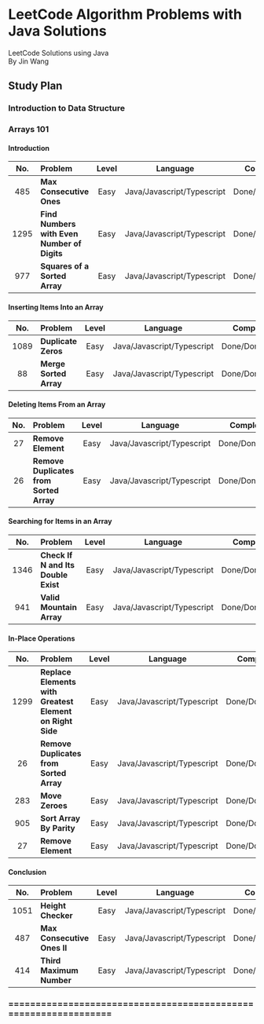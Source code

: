 # LeetCode Algorithm Problems with Java Solutions

LeetCode Solutions using Java<br/>
By Jin Wang

## Study Plan

### Introduction to Data Structure

### Arrays 101

#### Introduction

| No. | Problem       | Level  | Language  | Completed|
|:-------:|:--------------|:------:|:---------:|:-------------:|
|485|**Max Consecutive Ones**|Easy|Java/Javascript/Typescript|Done/Done/Done|
|1295|**Find Numbers with Even Number of Digits**|Easy|Java/Javascript/Typescript|Done/Done/Done|
|977|**Squares of a Sorted Array**|Easy|Java/Javascript/Typescript|Done/Done/Done|


#### Inserting Items Into an Array

| No. | Problem       | Level  | Language  | Completed|
|:-------:|:--------------|:------:|:---------:|:-------------:|
|1089|**Duplicate Zeros**|Easy|Java/Javascript/Typescript|Done/Done/Done|
|88|**Merge Sorted Array**|Easy|Java/Javascript/Typescript|Done/Done/Done|


#### Deleting Items From an Array

| No. | Problem       | Level  | Language  | Completed|
|:-------:|:--------------|:------:|:---------:|:-------------:|
|27|**Remove Element**|Easy|Java/Javascript/Typescript|Done/Done/Done|
|26|**Remove Duplicates from Sorted Array**|Easy|Java/Javascript/Typescript|Done/Done/Done|


#### Searching for Items in an Array

| No. | Problem       | Level  | Language  | Completed|
|:-------:|:--------------|:------:|:---------:|:-------------:|
|1346|**Check If N and Its Double Exist**|Easy|Java/Javascript/Typescript|Done/Done/Done|
|941|**Valid Mountain Array**|Easy|Java/Javascript/Typescript|Done/Done/Done|


#### In-Place Operations

| No. | Problem       | Level  | Language  | Completed|
|:-------:|:--------------|:------:|:---------:|:-------------:|
|1299|**Replace Elements with Greatest Element on Right Side**|Easy|Java/Javascript/Typescript|Done/Done/Done|
|26|**Remove Duplicates from Sorted Array**|Easy|Java/Javascript/Typescript|Done/Done/Done|
|283|**Move Zeroes**|Easy|Java/Javascript/Typescript|Done/Done/Done|
|905|**Sort Array By Parity**|Easy|Java/Javascript/Typescript|Done/Done/Done|
|27|**Remove Element**|Easy|Java/Javascript/Typescript|Done/Done/Done|


#### Conclusion

| No. | Problem       | Level  | Language  | Completed|
|:-------:|:--------------|:------:|:---------:|:-------------:|
|1051|**Height Checker**|Easy|Java/Javascript/Typescript|Done/Done/Done|
|487|**Max Consecutive Ones II**|Easy|Java/Javascript/Typescript|Done/Done/Done|
|414|**Third Maximum Number**|Easy|Java/Javascript/Typescript|Done/Done/Done|


### ================================================================



